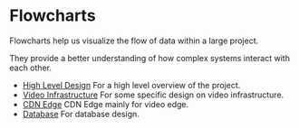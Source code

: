 # Flowcharts

Flowcharts help us visualize the flow of data within a large project.

They provide a better understanding of how complex systems interact with each other.

- [High Level Design](./high-level.md) For a high level overview of the project.
- [Video Infrastructure](./video-infrastructure.md) For some specific design on video infrastructure.
- [CDN Edge](./cdn-edge.md) CDN Edge mainly for video edge.
- [Database](./database.md) For database design.
